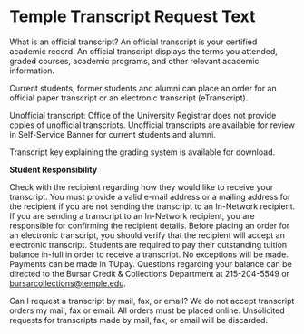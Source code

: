 # Temple Transcript Request Text

What is an official transcript?
An official transcript is your certified academic record. An official transcript displays the terms you attended, graded courses, academic programs, and other relevant academic information. 

Current students, former students and alumni can place an order for an official paper transcript or an electronic transcript (eTranscript).

Unofficial transcript: Office of the University Registrar does not provide copies of unofficial transcripts. Unofficial transcripts are available for review in Self-Service Banner for current students and alumni.

Transcript key explaining the grading system is available for download.

 


**Student Responsibility**

Check with the recipient regarding how they would like to receive your transcript.
You must provide a valid e-mail address or a mailing address for the recipient if you are not sending the transcript to an In-Network recipient.
If you are sending a transcript to an In-Network recipient, you are responsible for confirming the recipient details.
Before placing an order for an electronic transcript, you should verify that the recipient will accept an electronic transcript.
Students are required to pay their outstanding tuition balance in-full in order to receive a transcript.  No exceptions will be made.  Payments can be made in TUpay.  Questions regarding your balance can be directed to the Bursar Credit & Collections Department at 215-204-5549 or bursarcollections@temple.edu.

 

Can I request a transcript by mail, fax, or email?
We do not accept transcript orders my mail, fax or email. All orders must be placed online. Unsolicited requests for transcripts made by mail, fax, or email will be discarded.
